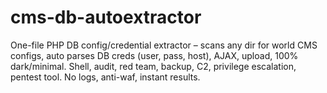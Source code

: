 # cms-db-autoextractor
One-file PHP DB config/credential extractor – scans any dir for world CMS configs, auto parses DB creds (user, pass, host), AJAX, upload, 100% dark/minimal. Shell, audit, red team, backup, C2, privilege escalation, pentest tool. No logs, anti-waf, instant results.
